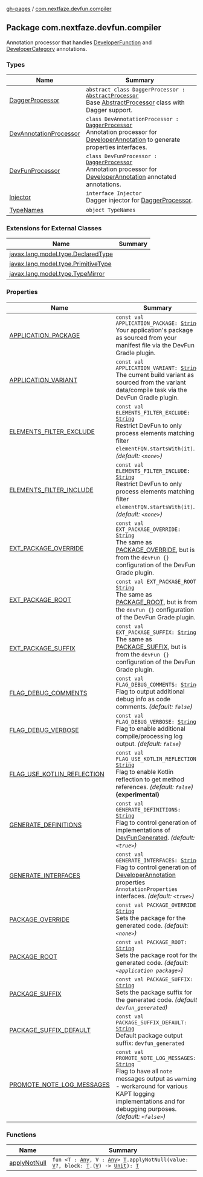 [gh-pages](../index.md) / [com.nextfaze.devfun.compiler](./index.md)

## Package com.nextfaze.devfun.compiler

Annotation processor that handles [DeveloperFunction](https://nextfaze.github.io/dev-fun/com.nextfaze.devfun.function/-developer-function/)
 and [DeveloperCategory](https://nextfaze.github.io/dev-fun/com.nextfaze.devfun.category/-developer-category/) annotations.

### Types

| Name | Summary |
|---|---|
| [DaggerProcessor](-dagger-processor/index.md) | `abstract class DaggerProcessor : `[`AbstractProcessor`](http://docs.oracle.com/javase/6/docs/api/javax/annotation/processing/AbstractProcessor.html)<br>Base [AbstractProcessor](http://docs.oracle.com/javase/6/docs/api/javax/annotation/processing/AbstractProcessor.html) class with Dagger support. |
| [DevAnnotationProcessor](-dev-annotation-processor/index.md) | `class DevAnnotationProcessor : `[`DaggerProcessor`](-dagger-processor/index.md)<br>Annotation processor for [DeveloperAnnotation](../com.nextfaze.devfun/-developer-annotation/index.md) to generate properties interfaces. |
| [DevFunProcessor](-dev-fun-processor/index.md) | `class DevFunProcessor : `[`DaggerProcessor`](-dagger-processor/index.md)<br>Annotation processor for [DeveloperAnnotation](../com.nextfaze.devfun/-developer-annotation/index.md) annotated annotations. |
| [Injector](-injector/index.md) | `interface Injector`<br>Dagger injector for [DaggerProcessor](-dagger-processor/index.md). |
| [TypeNames](-type-names/index.md) | `object TypeNames` |

### Extensions for External Classes

| Name | Summary |
|---|---|
| [javax.lang.model.type.DeclaredType](javax.lang.model.type.-declared-type/index.md) |  |
| [javax.lang.model.type.PrimitiveType](javax.lang.model.type.-primitive-type/index.md) |  |
| [javax.lang.model.type.TypeMirror](javax.lang.model.type.-type-mirror/index.md) |  |

### Properties

| Name | Summary |
|---|---|
| [APPLICATION_PACKAGE](-a-p-p-l-i-c-a-t-i-o-n_-p-a-c-k-a-g-e.md) | `const val APPLICATION_PACKAGE: `[`String`](https://kotlinlang.org/api/latest/jvm/stdlib/kotlin/-string/index.html)<br>Your application's package as sourced from your manifest file via the DevFun Gradle plugin. |
| [APPLICATION_VARIANT](-a-p-p-l-i-c-a-t-i-o-n_-v-a-r-i-a-n-t.md) | `const val APPLICATION_VARIANT: `[`String`](https://kotlinlang.org/api/latest/jvm/stdlib/kotlin/-string/index.html)<br>The current build variant as sourced from the variant data/compile task via the DevFun Gradle plugin. |
| [ELEMENTS_FILTER_EXCLUDE](-e-l-e-m-e-n-t-s_-f-i-l-t-e-r_-e-x-c-l-u-d-e.md) | `const val ELEMENTS_FILTER_EXCLUDE: `[`String`](https://kotlinlang.org/api/latest/jvm/stdlib/kotlin/-string/index.html)<br>Restrict DevFun to only process elements matching filter `elementFQN.startsWith(it)`. *(default: `<none>`)* |
| [ELEMENTS_FILTER_INCLUDE](-e-l-e-m-e-n-t-s_-f-i-l-t-e-r_-i-n-c-l-u-d-e.md) | `const val ELEMENTS_FILTER_INCLUDE: `[`String`](https://kotlinlang.org/api/latest/jvm/stdlib/kotlin/-string/index.html)<br>Restrict DevFun to only process elements matching filter `elementFQN.startsWith(it)`.  *(default: `<none>`)* |
| [EXT_PACKAGE_OVERRIDE](-e-x-t_-p-a-c-k-a-g-e_-o-v-e-r-r-i-d-e.md) | `const val EXT_PACKAGE_OVERRIDE: `[`String`](https://kotlinlang.org/api/latest/jvm/stdlib/kotlin/-string/index.html)<br>The same as [PACKAGE_OVERRIDE](-p-a-c-k-a-g-e_-o-v-e-r-r-i-d-e.md), but is from the `devFun {}` configuration of the DevFun Grade plugin. |
| [EXT_PACKAGE_ROOT](-e-x-t_-p-a-c-k-a-g-e_-r-o-o-t.md) | `const val EXT_PACKAGE_ROOT: `[`String`](https://kotlinlang.org/api/latest/jvm/stdlib/kotlin/-string/index.html)<br>The same as [PACKAGE_ROOT](-p-a-c-k-a-g-e_-r-o-o-t.md), but is from the `devFun {}` configuration of the DevFun Grade plugin. |
| [EXT_PACKAGE_SUFFIX](-e-x-t_-p-a-c-k-a-g-e_-s-u-f-f-i-x.md) | `const val EXT_PACKAGE_SUFFIX: `[`String`](https://kotlinlang.org/api/latest/jvm/stdlib/kotlin/-string/index.html)<br>The same as [PACKAGE_SUFFIX](-p-a-c-k-a-g-e_-s-u-f-f-i-x.md), but is from the `devFun {}` configuration of the DevFun Grade plugin. |
| [FLAG_DEBUG_COMMENTS](-f-l-a-g_-d-e-b-u-g_-c-o-m-m-e-n-t-s.md) | `const val FLAG_DEBUG_COMMENTS: `[`String`](https://kotlinlang.org/api/latest/jvm/stdlib/kotlin/-string/index.html)<br>Flag to output additional debug info as code comments. *(default: `false`)* |
| [FLAG_DEBUG_VERBOSE](-f-l-a-g_-d-e-b-u-g_-v-e-r-b-o-s-e.md) | `const val FLAG_DEBUG_VERBOSE: `[`String`](https://kotlinlang.org/api/latest/jvm/stdlib/kotlin/-string/index.html)<br>Flag to enable additional compile/processing log output. *(default: `false`)* |
| [FLAG_USE_KOTLIN_REFLECTION](-f-l-a-g_-u-s-e_-k-o-t-l-i-n_-r-e-f-l-e-c-t-i-o-n.md) | `const val FLAG_USE_KOTLIN_REFLECTION: `[`String`](https://kotlinlang.org/api/latest/jvm/stdlib/kotlin/-string/index.html)<br>Flag to enable Kotlin reflection to get method references. *(default: `false`)* **(experimental)** |
| [GENERATE_DEFINITIONS](-g-e-n-e-r-a-t-e_-d-e-f-i-n-i-t-i-o-n-s.md) | `const val GENERATE_DEFINITIONS: `[`String`](https://kotlinlang.org/api/latest/jvm/stdlib/kotlin/-string/index.html)<br>Flag to control generation of implementations of [DevFunGenerated](../com.nextfaze.devfun.generated/-dev-fun-generated/index.md). *(default: `<true>`)* |
| [GENERATE_INTERFACES](-g-e-n-e-r-a-t-e_-i-n-t-e-r-f-a-c-e-s.md) | `const val GENERATE_INTERFACES: `[`String`](https://kotlinlang.org/api/latest/jvm/stdlib/kotlin/-string/index.html)<br>Flag to control generation of [DeveloperAnnotation](../com.nextfaze.devfun/-developer-annotation/index.md) properties `AnnotationProperties` interfaces. *(default: `<true>`)* |
| [PACKAGE_OVERRIDE](-p-a-c-k-a-g-e_-o-v-e-r-r-i-d-e.md) | `const val PACKAGE_OVERRIDE: `[`String`](https://kotlinlang.org/api/latest/jvm/stdlib/kotlin/-string/index.html)<br>Sets the package for the generated code. *(default: `<none>`)* |
| [PACKAGE_ROOT](-p-a-c-k-a-g-e_-r-o-o-t.md) | `const val PACKAGE_ROOT: `[`String`](https://kotlinlang.org/api/latest/jvm/stdlib/kotlin/-string/index.html)<br>Sets the package root for the generated code. *(default: `<application package>`)* |
| [PACKAGE_SUFFIX](-p-a-c-k-a-g-e_-s-u-f-f-i-x.md) | `const val PACKAGE_SUFFIX: `[`String`](https://kotlinlang.org/api/latest/jvm/stdlib/kotlin/-string/index.html)<br>Sets the package suffix for the generated code. *(default: `devfun_generated`)* |
| [PACKAGE_SUFFIX_DEFAULT](-p-a-c-k-a-g-e_-s-u-f-f-i-x_-d-e-f-a-u-l-t.md) | `const val PACKAGE_SUFFIX_DEFAULT: `[`String`](https://kotlinlang.org/api/latest/jvm/stdlib/kotlin/-string/index.html)<br>Default package output suffix: `devfun_generated` |
| [PROMOTE_NOTE_LOG_MESSAGES](-p-r-o-m-o-t-e_-n-o-t-e_-l-o-g_-m-e-s-s-a-g-e-s.md) | `const val PROMOTE_NOTE_LOG_MESSAGES: `[`String`](https://kotlinlang.org/api/latest/jvm/stdlib/kotlin/-string/index.html)<br>Flag to have all `note` messages output as `warning` - workaround for various KAPT logging implementations and for debugging purposes.  *(default: `<false>`)* |

### Functions

| Name | Summary |
|---|---|
| [applyNotNull](apply-not-null.md) | `fun <T : `[`Any`](https://kotlinlang.org/api/latest/jvm/stdlib/kotlin/-any/index.html)`, V : `[`Any`](https://kotlinlang.org/api/latest/jvm/stdlib/kotlin/-any/index.html)`> `[`T`](apply-not-null.md#T)`.applyNotNull(value: `[`V`](apply-not-null.md#V)`?, block: `[`T`](apply-not-null.md#T)`.(`[`V`](apply-not-null.md#V)`) -> `[`Unit`](https://kotlinlang.org/api/latest/jvm/stdlib/kotlin/-unit/index.html)`): `[`T`](apply-not-null.md#T) |
